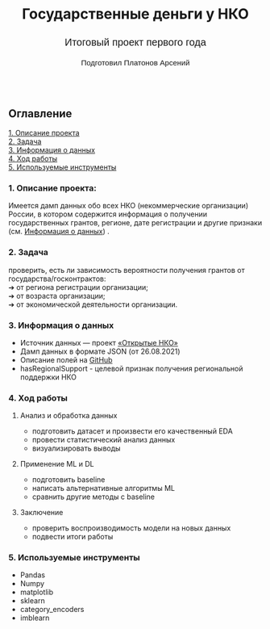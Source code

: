 #  <p align="center">Государственные деньги у НКО</p>
<p style="font-size:20px;">   
<p align="center" style="font-size:20px; font-family:Arial, sans-serif;">Итоговый проект первого года </p>
<p align="center" style="font-size:15px; font-family:Arial, sans-serif;">Подготовил Платонов Арсений 


## <br><br>Оглавление  
[1. Описание проекта](#1-описание-проекта)  
[2. Задача](#2-задача)  
[3. Информация о данных](#3-информация-о-данных)  
[4. Ход работы](#4_ход_работы)  
[5. Используемые инструменты](#5-используемые-инструменты)   

 ### 1. Описание проекта:

Имеется дамп данных обо всех НКО (некоммерческие организации) России, в котором
содержится информация о получении государственных грантов, регионе, дате регистрации и другие признаки (см. [Информация о данных](#3-информация-о-данных)) .



 ### 2. Задача
проверить, есть ли зависимость вероятности получения
грантов от государства/госконтрактов:  
➔ от региона регистрации организации;  
➔ от возраста организации;  
➔ от экономической деятельности организации.


 ### 3. Информация о данных
- Источник данных — проект [«Открытые НКО»](https://openngo.ru/)
- Дамп данных в формате JSON (от 26.08.2021)
- Описание полей на [GitHub](https://github.com/infoculture/openngo-data-reference/wiki/Характеристики-и-расшифровки-открытых-данных)
- hasRegionalSupport - целевой признак получения региональной поддержки НКО

### 4.  Ход работы  
1. Анализ и обработка данных 
    - подготовить датасет и произвести его качественный EDA
    - провести статистический анализ данных
    - визуализировать выводы
    
2. Применение ML и DL  
    - подготовить baseline
    - написать альтернативные алгоритмы ML
    - сравнить другие методы с baseline
    
3.  Заключение
    - проверить воспроизводимость модели на новых данных
    - подвести итоги работы

### 5. Используемые инструменты

- Pandas
- Numpy
- matplotlib
- sklearn
- category_encoders
- imblearn
